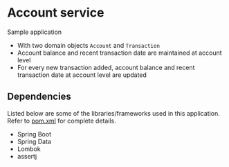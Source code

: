 # Account service
Sample application
- With two domain objects `Account` and `Transaction`
- Account balance and recent transaction date are maintained at account level
- For every new transaction added, account balance and recent transaction date at account level are updated

## Dependencies
Listed below are some of the libraries/frameworks used in this application. Refer to [pom.xml](./pom.xml) for complete details.
- Spring Boot
- Spring Data
- Lombok
- assertj